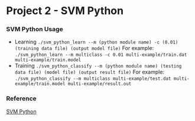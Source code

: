 # Project 2 - SVM Python
### SVM Python Usage
* Learning
```./svm_python_learn --m (python module name) -c (0.01) (training data file) (output model file)```
For example:
```./svm_python_learn --m multiclass -c 0.01 multi-example/train.dat multi-example/train.model```
* Training
```./svm_python_classify --m (python module name) (testing data file) (model file) (output result file)```
For example:
```./svm_python_classify --m multiclass multi-example/test.dat multi-example/train.model multi-example/result.out```

### Reference
[SVM Python](http://tfinley.net/software/svmpython2/)